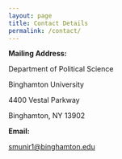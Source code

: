 ```yaml
---
layout: page
title: Contact Details
permalink: /contact/
---
```

**Mailing Address:**

Department of Political Science

Binghamton University

4400 Vestal Parkway

Binghamton, NY 13902

**Email:**

[smunir1@binghamton.edu](mailto:smunir1@binghamton.edu)





